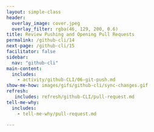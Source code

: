 ```yaml
---
layout: simple-class
header:
  overlay_image: cover.jpeg
  overlay_filter: rgba(46, 129, 200, 0.6)
title: Review Pushing and Opening Pull Requests
permalink: /github-cli/14
next-page: /github-cli/15
facilitator: false
sidebar:
  nav: "github-cli"
main-content:
  includes:
    - activity/github-CLI/06-git-push.md
show-me-how: images/gifs/github-cli/sync-changes.gif
refresh:
   includes: refresh/github-CLI/pull-request.md
tell-me-why:
  includes:
    - tell-me-why/pull-request.md

---
```

